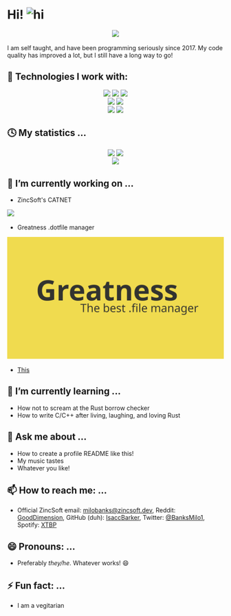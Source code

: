 # Hi! <img src="https://user-images.githubusercontent.com/1303154/88677602-1635ba80-d120-11ea-84d8-d263ba5fc3c0.gif" width="28px" alt="hi">
<p align="center">
    <img src="https://forthebadge.com/images/badges/made-with-crayons.svg">
</p>

I am self taught, and have been programming seriously since 2017. My code quality has improved a lot, but I still have a long way to go!
## 📙 Technologies I work with:
<p align="center">
    <img src="https://img.shields.io/badge/c++-%23F34B7D.svg?style=for-the-badge&labelColor=black&logo=c%2B%2B&logoColor=white">
    <img src="https://img.shields.io/badge/c-%23555555.svg?style=for-the-badge&labelColor=black&logo=c&logoColor=white">
    <img src="https://img.shields.io/badge/rust-%23DEA584.svg?style=for-the-badge&labelColor=black&logo=rust&logoColor=white">
    <br>
    <img src="https://img.shields.io/badge/perl-%230298C3.svg?style=for-the-badge&labelColor=black&logo=perl&logoColor=white">
    <img src="https://img.shields.io/badge/python-%233572A5.svg?style=for-the-badge&labelColor=black&logo=python&logoColor=white">
    <br>
    <img src="https://img.shields.io/badge/linux-%230099CC.svg?style=for-the-badge&labelColor=black&logo=linux&logoColor=white">
    <img src="https://img.shields.io/badge/mac os-%23FF2D56.svg?style=for-the-badge&labelColor=black&logo=apple&logoColor=white">
</p>

## 🕓 My statistics ...
<p align="center">
    <img height="200px" src="https://github-readme-stats.vercel.app/api?username=IsaccBarker&show_icons=true&count_private=true&theme=gruvbox">
    <img height="200px" src="https://github-readme-stats.vercel.app/api/top-langs/?username=IsaccBarker&&hide=javascript,html,css,cmake&layout=compact&theme=gruvbox">
    <br>
    <img src="https://github-readme-stats.vercel.app/api/wakatime?layout=compact&theme=gruvbox&username=IsaccBarker">
</p>

## 🔭 I’m currently working on ...
- ZincSoft's CATNET
<img src="https://raw.githubusercontent.com/ZincSoft/CATNET/main/assets/logo.png">

- Greatness .dotfile manager
<img src="https://raw.githubusercontent.com/IsaccBarker/Greatness/main/assets/greatness.png">

- [This](https://www.youtube.com/watch?v=dQw4w9WgXcQ)

## 🌱 I’m currently learning ...
- How not to scream at the Rust borrow checker
- How to write C/C++ after living, laughing, and loving Rust
## 💬 Ask me about ...
- How to create a profile README like this!
- My music tastes
- Whatever you like!
## 📫 How to reach me: ...
- Official ZincSoft email: milobanks@zincsoft.dev, Reddit: [GoodDimension](reddit.com/u/GoodDimension), GitHub (duh): [IsaccBarker](github.com/IsaccBarker), Twitter: [@BanksMilo1](https://twitter.com/BanksMilo1), Spotify: [XTBP](https://open.spotify.com/user/ff6qgu2bo79vlb27e00vwwabi)
## 😄 Pronouns: ...
- Preferably *they/he*. Whatever works! 😄
## ⚡ Fun fact: ...
- I am a vegitarian
